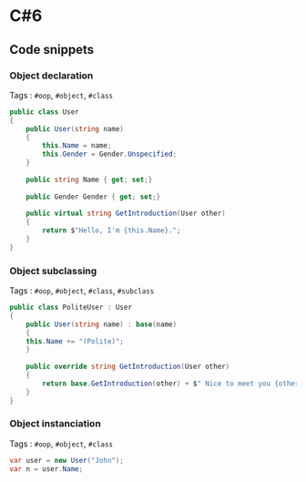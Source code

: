 # C#6

## Code snippets

### Object declaration

Tags : `#oop`, `#object`, `#class`

```csharp
public class User
{
	public User(string name)
	{
		this.Name = name;
		this.Gender = Gender.Unspecified;
	}
	
	public string Name { get; set;}
		
	public Gender Gender { get; set;}
	
	public virtual string GetIntroduction(User other)
	{
		return $"Hello, I'm {this.Name}.";
	}
}
```

### Object subclassing

Tags : `#oop`, `#object`, `#class`, `#subclass`

```csharp
public class PoliteUser : User
{
	public User(string name) : base(name)
	{
    this.Name += "(Polite)";
	}
		
	public override string GetIntroduction(User other)
	{
		return base.GetIntroduction(other) + $" Nice to meet you {other.Name} !";
	}
}
```
### Object instanciation

Tags : `#oop`, `#object`, `#class`

```csharp
var user = new User("John");
var n = user.Name;
```